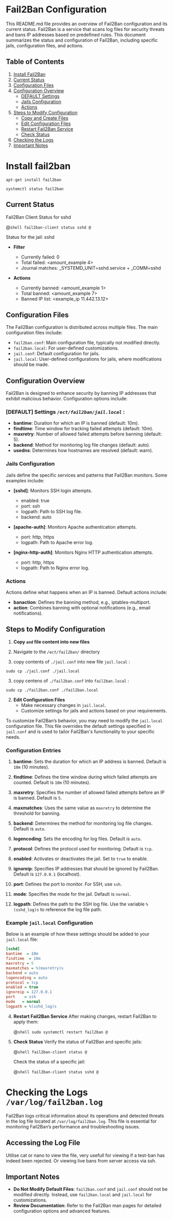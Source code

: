 # Fail2Ban Configuration

This README.md file provides an overview of Fail2Ban configuration and its current status. Fail2Ban is a service that scans log files for security threats and bans IP addresses based on predefined rules. This document summarizes the status and configuration of Fail2Ban, including specific jails, configuration files, and actions.


## Table of Contents

1. [Install Fail2Ban](#install-fail2ban)
2. [Current Status](#current-status)
3. [Configuration Files](#configuration-files)
4. [Configuration Overview](#configuration-overview)
    - [DEFAULT Settings](#default-settings)
    - [Jails Configuration](#jails-configuration)
    - [Actions](#actions)
5. [Steps to Modify Configuration](#steps-to-modify-configuration)
    - [Copy and Create Files](#copy-and-create-files)
    - [Edit Configuration Files](#edit-configuration-files)
    - [Restart Fail2Ban Service](#restart-fail2ban-service)
    - [Check Status](#check-status)
6. [Checking the Logs](#checking-the-logs)
7. [Important Notes](#important-notes)
# Install fail2ban

```
apt-get install fail2ban
```
```
systemctl status fail2ban
```

## Current Status

Fail2Ban Client Status for sshd

@```shell
fail2ban-client status sshd
@```

Status for the jail: sshd

- **Filter**
    - Currently failed: <example>0
    - Total failed: <amount_example 4>
    - Journal matches: _SYSTEMD_UNIT=sshd.service + _COMM=sshd

- **Actions**
    - Currently banned: <amount_example 1>
    - Total banned: <amount_example 7>
    - Banned IP list: <example_ip 11.442.13.12>

## Configuration Files

The Fail2Ban configuration is distributed across multiple files. The main configuration files include:

- `fail2ban.conf`: Main configuration file, typically not modified directly.
- `fail2ban.local`: For user-defined customizations.
- `jail.conf`: Default configuration for jails.
- `jail.local`: User-defined configurations for jails, where modifications should be made.

## Configuration Overview

Fail2Ban is designed to enhance security by banning IP addresses that exhibit malicious behavior. Configuration options include:

### [DEFAULT] Settings *`/ect/fail2ban/jail.local`* :

- **bantime**: Duration for which an IP is banned (default: 10m).
- **findtime**: Time window for tracking failed attempts (default: 10m).
- **maxretry**: Number of allowed failed attempts before banning (default: 5).
- **backend**: Method for monitoring log file changes (default: auto).
- **usedns**: Determines how hostnames are resolved (default: warn).

### Jails Configuration

Jails define the specific services and patterns that Fail2Ban monitors. Some examples include:

- **[sshd]**: Monitors SSH login attempts.
    - enabled: true
    - port: ssh
    - logpath: Path to SSH log file.
    - backend: auto

- **[apache-auth]**: Monitors Apache authentication attempts.
    - port: http, https
    - logpath: Path to Apache error log.

- **[nginx-http-auth]**: Monitors Nginx HTTP authentication attempts.
    - port: http, https
    - logpath: Path to Nginx error log.

### Actions

Actions define what happens when an IP is banned. Default actions include:

- **banaction**: Defines the banning method, e.g., iptables-multiport.
- **action**: Combines banning with optional notifications (e.g., email notifications).

## Steps to Modify Configuration

1. **Copy `` and `` file content into new files**

1. Navigate to the *`/ect/fail2ban/`* directory

2. copy contents of `./jail.conf` into new file `jail.local` :
```
sudo cp ./jail.conf ./jail.local
```
3. copy centens of `./fail2ban.conf` into `fail2ban.local` :
```
sudo cp ./fail2ban.conf ./fail2ban.local
```

2. **Edit Configuration Files**
    - Make necessary changes in `jail.local`.
    - Customize settings for jails and actions based on your requirements.


To customize Fail2Ban’s behavior, you may need to modify the `jail.local` configuration file. This file overrides the default settings specified in `jail.conf` and is used to tailor Fail2Ban's functionality to your specific needs.

### Configuration Entries

1. **bantime**: Sets the duration for which an IP address is banned. Default is `10m` (10 minutes).

2. **findtime**: Defines the time window during which failed attempts are counted. Default is `10m` (10 minutes).

3. **maxretry**: Specifies the number of allowed failed attempts before an IP is banned. Default is `5`.

4. **maxmatches**: Uses the same value as `maxretry` to determine the threshold for banning.

5. **backend**: Determines the method for monitoring log file changes. Default is `auto`.

6. **logencoding**: Sets the encoding for log files. Default is `auto`.

7. **protocol**: Defines the protocol used for monitoring. Default is `tcp`.

8. **enabled**: Activates or deactivates the jail. Set to `true` to enable.

9. **ignoreip**: Specifies IP addresses that should be ignored by Fail2Ban. Default is `127.0.0.1` (localhost).

10. **port**: Defines the port to monitor. For SSH, use `ssh`.

11. **mode**: Specifies the mode for the jail. Default is `normal`.

12. **logpath**: Defines the path to the SSH log file. Use the variable `%(sshd_log)s` to reference the log file path.

### Example `jail.local` Configuration

Below is an example of how these settings should be added to your `jail.local` file:

```ini
[sshd]
bantime  = 10m
findtime  = 10m
maxretry = 5
maxmatches = %(maxretry)s
backend = auto
logencoding = auto
protocol = tcp
enabled = true
ignoreip = 127.0.0.1
port    = ssh
mode   = normal
logpath = %(sshd_log)s
```
   
4. **Restart Fail2Ban Service**
    After making changes, restart Fail2Ban to apply them:

    @```shell
    sudo systemctl restart fail2ban
    @```

3. **Check Status**
    Verify the status of Fail2Ban and specific jails:

    @```shell
    fail2ban-client status
    @```

    Check the status of a specific jail:

    @```shell
    fail2ban-client status sshd
    @```

# 

# Checking the Logs `/var/log/fail2ban.log`

Fail2Ban logs critical information about its operations and detected threats in the log file located at `/var/log/fail2ban.log`. This file is essential for monitoring Fail2Ban’s performance and troubleshooting issues.

## Accessing the Log File
Utilise cat or nano to view the file, very usefull for viewing if a test-ban has indeed been rejected. Or viewing live bans from server access via ssh. 

## Important Notes

- **Do Not Modify Default Files**: `fail2ban.conf` and `jail.conf` should not be modified directly. Instead, use `fail2ban.local` and `jail.local` for customizations.
- **Review Documentation**: Refer to the Fail2Ban man pages for detailed configuration options and advanced features.
